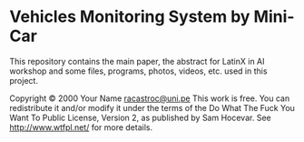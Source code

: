 # Vehicles Monitoring System by Mini-Car
This repository contains the main paper, the abstract for LatinX in AI workshop and some files, programs, photos, videos, etc. used in this project. 


Copyright © 2000 Your Name racastroc@uni.pe This work is free. You can redistribute it and/or modify it under the terms of the Do What The Fuck You Want To Public License, Version 2, as published by Sam Hocevar. See http://www.wtfpl.net/ for more details.
